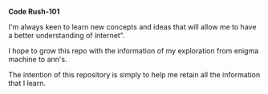 **Code Rush-101**

I'm always keen to learn new concepts and ideas that will allow me to have a better understanding of internet". 

I hope to grow this repo with the information of my exploration from enigma machine to ann's.

The intention of this repository is simply to help me retain all the information that I learn. 



